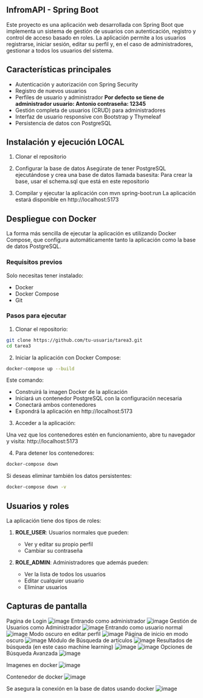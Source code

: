 ## InfromAPI - Spring Boot

Este proyecto es una aplicación web desarrollada con Spring Boot que implementa un sistema de gestión de usuarios con autenticación, registro y control de acceso basado en roles. La aplicación permite a los usuarios registrarse, iniciar sesión, editar su perfil y, en el caso de administradores, gestionar a todos los usuarios del sistema.

## Características principales

- Autenticación y autorización con Spring Security
- Registro de nuevos usuarios
- Perfiles de usuario y administrador
  **Por defecto se tiene de administrador
     usuario: Antonio
     contraseña: 12345**
- Gestión completa de usuarios (CRUD) para administradores
- Interfaz de usuario responsive con Bootstrap y Thymeleaf
- Persistencia de datos con PostgreSQL

## Instalación y ejecución LOCAL
1. Clonar el repositorio

2. Configurar la base de datos
Asegúrate de tener PostgreSQL ejecutándose y crea una base de datos llamada basesita:
Para crear la base, usar el schema.sql que está en este repositorio

4. Compilar y ejecutar la aplicación con mvn spring-boot:run
La aplicación estará disponible en http://localhost:5173


## Despliegue con Docker

La forma más sencilla de ejecutar la aplicación es utilizando Docker Compose, que configura automáticamente tanto la aplicación como la base de datos PostgreSQL.

### Requisitos previos

Solo necesitas tener instalado:
- Docker
- Docker Compose
- Git

### Pasos para ejecutar

1. Clonar el repositorio:

```bash
git clone https://github.com/tu-usuario/tarea3.git
cd tarea3
```

2. Iniciar la aplicación con Docker Compose:

```bash
docker-compose up --build
```

Este comando:
- Construirá la imagen Docker de la aplicación
- Iniciará un contenedor PostgreSQL con la configuración necesaria
- Conectará ambos contenedores
- Expondrá la aplicación en http://localhost:5173

3. Acceder a la aplicación:

Una vez que los contenedores estén en funcionamiento, abre tu navegador y visita:
http://localhost:5173

4. Para detener los contenedores:

```bash
docker-compose down
```

Si deseas eliminar también los datos persistentes:

```bash
docker-compose down -v
```

## Usuarios y roles

La aplicación tiene dos tipos de roles:

1. **ROLE_USER**: Usuarios normales que pueden:
   - Ver y editar su propio perfil
   - Cambiar su contraseña

2. **ROLE_ADMIN**: Administradores que además pueden:
   - Ver la lista de todos los usuarios
   - Editar cualquier usuario
   - Eliminar usuarios

## Capturas de pantalla
Pagina de Login
![image](https://github.com/user-attachments/assets/9e14a481-2511-4d3c-a95d-f560934c2aeb)
Entrando como administrador
![image](https://github.com/user-attachments/assets/91dba105-1539-498c-9201-e218fb988eee)
Gestión de Usuarios como Administrador
![image](https://github.com/user-attachments/assets/4d07d49a-2d2b-4794-9ed8-1f0e87f0ffd7)
Entrando como usuario normal
![image](https://github.com/user-attachments/assets/42d468c4-064f-45e7-87b0-8c2a89b89cde)
Modo oscuro en editar perfil
![image](https://github.com/user-attachments/assets/b78affab-d493-405e-9501-950fdedbe646)
Página de inicio en modo oscuro
![image](https://github.com/user-attachments/assets/4e852a1f-e4d5-4e32-a436-960bfacc9fbe)
Módulo de Búsqueda de artículos
![image](https://github.com/user-attachments/assets/763991b2-d3b3-4abc-a0f5-c782dbaaeedd)
Resultados de búsqueda (en este caso machine learning)
![image](https://github.com/user-attachments/assets/5cd2927a-0e3a-4db3-ac5c-cbad2ebb3f16)
![image](https://github.com/user-attachments/assets/064e6b2e-7c80-4472-93e4-d5ca1a0fa054)
Opciones de Búsqueda Avanzada
![image](https://github.com/user-attachments/assets/46849787-93af-422f-9cec-fce4cf4c996f)

Imagenes en docker
![image](https://github.com/user-attachments/assets/be17b799-a58b-4e0a-b472-b0530f1db5c7)

Contenedor de docker
![image](https://github.com/user-attachments/assets/ce9cabee-8e11-4dd3-8fec-31406acb73b5)

Se asegura la conexión en la base de datos usando docker
![image](https://github.com/user-attachments/assets/e9bdfc09-c8ff-406e-ae66-1f1bb0de8f6d)



